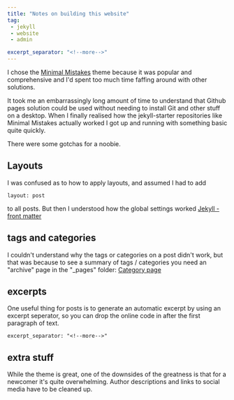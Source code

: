 ```yaml
---
title: "Notes on building this website"
tag:
 - jekyll
 - website
 - admin

excerpt_separator: "<!--more-->"
---
```


I chose the [Minimal Mistakes](https://github.com/mmistakes/minimal-mistakes) theme because it was popular and comprehensive and I'd spent too much time faffing around with other solutions.

<!--more-->
It took me an embarrassingly long amount of time to understand that Github pages solution could be used without needing to install Git and other stuff on a desktop. When I finally realised how the jekyll-starter repositories like Minimal Mistakes actually worked I got up and running with something basic quite quickly.

There were some gotchas for a noobie. 

## Layouts 
I was confused as to how to apply layouts, and assumed I had to add
```
layout: post
```
to all posts. But then I understood how the global settings worked [Jekyll - front matter](https://jekyllrb.com/docs/front-matter/)

## tags and categories 
I couldn't understand why the tags or categories on a post didn't work, but that was because to see a summary of tags / categories you need an "archive" page in the "_pages" folder:
[Category page](https://github.com/mmistakes/minimal-mistakes/blob/master/docs/_pages/category-archive.md)

## excerpts

One useful thing for posts is to generate an automatic excerpt by using an excerpt seperator, so you can drop the online code in after the first paragraph of text. 

```
excerpt_separator: "<!--more-->"
```

## extra stuff
While the theme is great, one of the downsides of the greatness is that for a newcomer it's quite overwhelming. Author descriptions and links to social media have to be cleaned up.

